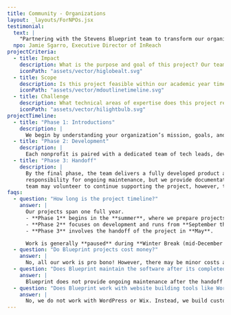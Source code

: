 ```yaml
---
title: Community - Organizations
layout: _layouts/ForNPOs.jsx
testimonial:
  text: |
    "Partnering with the Stevens Blueprint team to transform our organization's homesite from WordPress to Next.js was a great experience. Their expertise and dedication resulted in a modern, user-friendly website with a streamlined backend CMS. This upgrade will empower our staff and volunteers to easily manage updates, ensuring our homesite stays relevant and impactful for years to come."
  npo: Jamie Sgarro, Executive Director of InReach
projectCriteria:
  - title: Impact
    description: What is the purpose and goal of this project? Our team prioritizes projects that generate social impact and contribute to the greater community.
    iconPath: "assets/vector/higlobealt.svg"
  - title: Scope
    description: Is this project feasible within our academic year timeline? We want to adhere to your deadlines while delivering high-quality results in a reasonable time frame.
    iconPath: "assets/vector/mdoutlinetimeline.svg"
  - title: Challenge
    description: What technical areas of expertise does this project require? We love challenging ourselves and learning new skills, but we also want to ensure that our projects fit with our core capabilities.
    iconPath: "assets/vector/hilightbulb.svg"
projectTimeline:
  - title: "Phase 1: Introductions"
    description: |
      We begin by understanding your organization’s mission, goals, and technical needs. Organizations submit a detailed proposal, and we work together to refine the project scope. Our teams assess feasibility and determine the best approach before officially kicking off development. The project runs for one year, with a Minimum Viable Product targeted for Winter and a final product by Spring.
  - title: "Phase 2: Development"
    description: |
      Each nonprofit is paired with a dedicated team of tech leads, developers, designers, and product managers. Teams follow an iterative process, incorporating feedback through bi-weekly check-ins with organization representatives. These meetings ensure transparency, align expectations, and allow us to make adjustments as needed to keep the project on track for successful completion.
  - title: "Phase 3: Handoff"
    description: |
      By the final phase, the team delivers a fully developed product alongside deployment and maintenance instructions. Blueprint does not take 
      responsibility for ongoing maintenance, but we provide documentation and support to ensure a smooth transition. Sometimes, members of the
      team may volunteer to continue supporting the project, however, this is not guaranteed.
faqs:
  - question: "How long is the project timeline?"
    answer: |
      Our projects span one full year.
      - **Phase 1** begins in the **summer**, where we prepare projects and organize teams.
      - **Phase 2** focuses on development and runs from **September through April**.
      - **Phase 3** involves the handoff of the project in **May**.

      Work is generally **paused** during **Winter Break (mid-December to mid-January)** depending on student availability.
  - question: "Do Blueprint projects cost money?"
    answer: |
      No, all our work is pro bono! However, there may be minor costs associated with deploying and hosting the software, which will be the responsibility of the nonprofit organization.
  - question: "Does Blueprint maintain the software after its completed?"
    answer: |
      Blueprint does not provide ongoing maintenance after the handoff phase. We will, however, provide documentation, instructions, and support with the initial deployment.
  - question: "Does Blueprint work with website building tools like Wordpress or Wix?"
    answer: |
      No, we do not work with WordPress or Wix. Instead, we build custom websites that often include advanced features, offering a technical challenge to our members.
---
```

